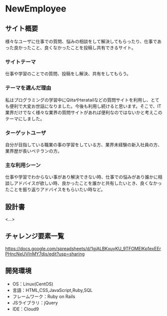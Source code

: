 # NewEmployee

## サイト概要
様々なユーザに仕事での質問、悩みの相談をして解決してもらったり、仕事であった良かったこと、良くなかったことを投稿し共有できるサイト。

### サイトテーマ
仕事や学習のことでの質問、投稿をし解決、共有をしてもらう。

### テーマを選んだ理由
私はプログラミングの学習中にQiitaやteratailなどの質問サイトを利用し、とても便利で大変お世話になりました。今後も利用し続けると思います。そこで、IT業界だけでなく様々な業界の質問サイトがあれば便利なのではないかと考えこのテーマにしました。

### ターゲットユーザ
自分が目指している職業の事の学習をしている方、業界未経験の新入社員の方、業界歴が長いベテランの方。

### 主な利用シーン
仕事や学習でわからない事があり解決できない時、仕事での悩みがあり誰かに相談しアドバイスが欲しい時、良かったことを誰かと共有したいとき、良くなかったことを振り返りアドバイスをもらいたい時など。

## 設計書
<...>

## チャレンジ要素一覧
<https://docs.google.com/spreadsheets/d/1gjALBKxuyKU_9TFOMElKp1exEErPHncNeUVInMY7djs/edit?usp=sharing>

## 開発環境
- OS：Linux(CentOS)
- 言語：HTML,CSS,JavaScript,Ruby,SQL
- フレームワーク：Ruby on Rails
- JSライブラリ：jQuery
- IDE：Cloud9

